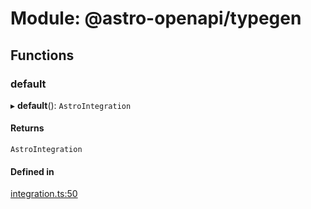 # Module: @astro-openapi/typegen

## Functions

### default

▸ **default**(): `AstroIntegration`

#### Returns

`AstroIntegration`

#### Defined in

[integration.ts:50](https://github.com/JulianCataldo/astro-openapi/blob/bea96b5/packages/typegen/integration.ts#L50)
